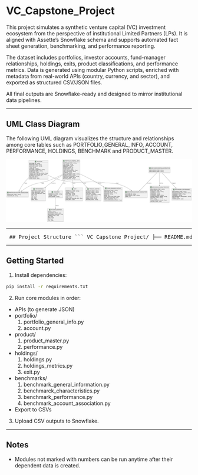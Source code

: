 # VC_Capstone_Project

This project simulates a synthetic venture capital (VC) investment ecosystem from the perspective of institutional Limited Partners (LPs). It is aligned with Assette’s Snowflake schema and supports automated fact sheet generation, benchmarking, and performance reporting.

The dataset includes portfolios, investor accounts, fund-manager relationships, holdings, exits, product classifications, and performance metrics. Data is generated using modular Python scripts, enriched with metadata from real-world APIs (country, currency, and sector), and exported as structured CSV/JSON files.

All final outputs are Snowflake-ready and designed to mirror institutional data pipelines.

---

## UML Class Diagram

The following UML diagram visualizes the structure and relationships among core tables such as PORTFOLIO_GENERAL_INFO, ACCOUNT, PERFORMANCE, HOLDINGS, BENCHMARK and PRODUCT_MASTER.

![ERD](./UML.png)

---

<pre> ## Project Structure ``` VC_Capstone_Project/ ├── README.md # Quick-start guide ├── UML.png ├── APIs/ # API-based data enrichment │ ├── countries_api.py │ ├── extract_currency_api.py │ ├── manager_json.py │ └── sectors.py ├── benchmarks/ # Benchmark fund & performance modules │ ├── benchmarck_characteristics.py │ ├── benchmark_account_association.py │ ├── benchmark_general_information.py │ └── benchmark_performance.py ├── holdings/ # Holdings and exit logic │ ├── exit.py │ ├── holdings.py │ └── holdings_metrics.py ├── portfolio/ # Core portfolio entity generation │ ├── account.py │ ├── fund_manager.py │ ├── portfolio_account_association.py │ ├── portfolio_general_info.py ├── product/ # Product & performance logic │ ├── performance.py │ └── product_master.py ├── JSON/ # Cached API responses │ ├── currency_lookup.json │ ├── gics.json │ ├── manager_data.json │ ├── sectors.json │ └── synthetic_countries.json ├── CSVs/ # Final export tables (for Snowflake) │ ├── accounts.csv │ ├── df_benchmark_account_association.csv │ ├── df_benchmark_characteristics.csv │ ├── df_benchmark_general.csv │ ├── df_benchmark_performance.csv │ ├── fund_managers.csv │ ├── holdings.csv │ ├── holdings_metrics.csv │ ├── portfolio_account_map.csv │ ├── portfolio_general_info.csv │ └── product_master.csv ``` </pre>
---

## Getting Started

1. Install dependencies:
```bash
pip install -r requirements.txt
```

2. Run core modules in order:
- APIs (to generate JSON)
- portfolio/
  1. portfolio_general_info.py
  2. account.py
- product/
  1. product_master.py
  2. performance.py
- holdings/
  1. holdings.py
  2. holdings_metrics.py
  3. exit.py
- benchmarks/
  1. benchmark_general_information.py
  2. benchmarck_characteristics.py
  3. benchmark_performance.py
  4. benchmark_account_association.py
- Export to CSVs

3. Upload CSV outputs to Snowflake.

---

## Notes
-  Modules not marked with numbers can be run anytime after their dependent data is created.
